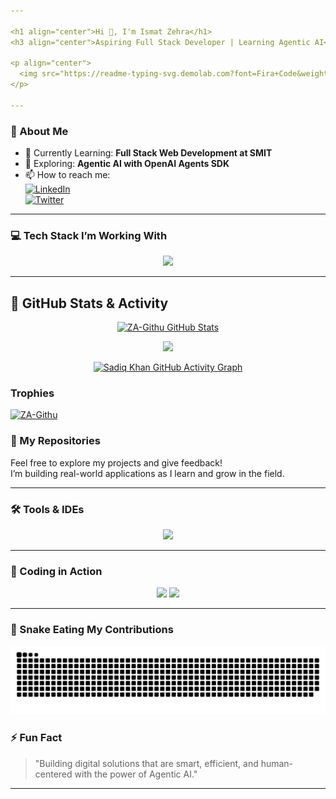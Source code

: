 ```yaml
---

<h1 align="center">Hi 👋, I'm Ismat Zehra</h1>
<h3 align="center">Aspiring Full Stack Developer | Learning Agentic AI</h3>

<p align="center">
  <img src="https://readme-typing-svg.demolab.com?font=Fira+Code&weight=500&size=22&pause=1000&center=true&vCenter=true&width=600&lines=Passionate+about+Web+Development;Learning+Agentic+AI+with+OpenAI+SDK;Currently+Studying+Full+Stack+at+SMIT" alt="Typing SVG" />
</p>

---
```


### 🧠 About Me

- 🌱 Currently Learning: **Full Stack Web Development at SMIT**  
- 🤖 Exploring: **Agentic AI with OpenAI Agents SDK**
- 📫 How to reach me:  
  [![LinkedIn](https://img.shields.io/badge/LinkedIn-blue?style=for-the-badge&logo=linkedin&logoColor=white)](https://www.linkedin.com/in/sadiq-rashid-564375158/)  
  [![Twitter](https://img.shields.io/badge/Twitter-1DA1F2?style=for-the-badge&logo=twitter&logoColor=white)](https://x.com/saiqkhan3333)

---

### 💻 Tech Stack I’m Working With

<p align="center">
  <img src="https://skillicons.dev/icons?i=html,css,js,ts,react,nextjs,tailwind,python,git,github,vscode" />
</p>

---

## 🚀 GitHub Stats & Activity

<p align="center">
  <a href="https://github.com/ZA-Githu">
    <img src="https://github-readme-stats.vercel.app/api?username=ZA-Githu&show_icons=true&theme=radical" alt="ZA-Githu GitHub Stats" />
  </a>
</p>

<p align="center">
  <a href="https://github.com/ZA-Githu">
   <img src="https://github-readme-streak-stats.herokuapp.com?user=ZA-Githu&theme=radical" />
  </a>
</p>

<p align="center">
  <a href="https://github.com/ZA-Githu">
    <img src="https://github-readme-activity-graph.vercel.app/graph?username=ZA-Githu&theme=rogue" alt="Sadiq Khan GitHub Activity Graph" />
  </a>
</p>


### Trophies 
<p align="left"> <a href="https://github.com/ryo-ma/github-profile-trophy"><img src="https://github-profile-trophy.vercel.app/?username=ZA-Githu" alt="ZA-Githu" /></a> </p>

### 📂 My Repositories

Feel free to explore my projects and give feedback!  
I’m building real-world applications as I learn and grow in the field.

---

### 🛠️ Tools & IDEs

<p align="center">
  <img src="https://skillicons.dev/icons?i=vs,pycharm,figma,postman,linux,windows" />
</p>

---

### 📸 Coding in Action

<p align="center">
  <img src="https://media.giphy.com/media/qgQUggAC3Pfv687qPC/giphy.gif" width="400" />
  <img src="https://media.giphy.com/media/13HgwGsXF0aiGY/giphy.gif" width="400" />
</p>

---

### 🐍 Snake Eating My Contributions

<div align="center">
  <img src="https://raw.githubusercontent.com/Platane/snk/output/github-contribution-grid-snake.svg" alt="Snake Animation" />
</div>


### ⚡ Fun Fact

> "Building digital solutions that are smart, efficient, and human-centered with the power of Agentic AI."

---
